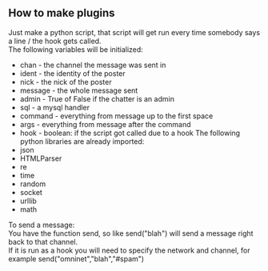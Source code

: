 How to make plugins
-------------------
Just make a python script, that script will get run every time somebody says a line / the hook gets called.  
The following variables will be initialized:  
* chan - the channel the message was sent in
* ident - the identity of the poster
* nick - the nick of the poster
* message - the whole message sent
* admin - True of False if the chatter is an admin
* sql - a mysql handler
* command - everything from message up to the first space
* args - everything from message after the command
* hook - boolean: if the script got called due to a hook
The following python libraries are already imported:  
* json
* HTMLParser
* re
* time
* random
* socket
* urllib
* math

To send a message:  
You have the function send, so like send("blah") will send a message right back to that channel.  
If it is run as a hook you will need to specify the network and channel, for example send("omninet","blah","#spam")
